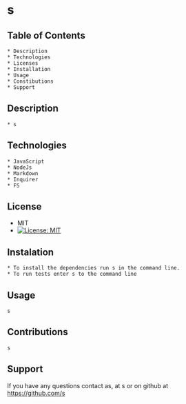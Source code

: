 # s
  ## Table of Contents
    * Description
    * Technologies
    * Licenses
    * Installation
    * Usage
    * Constibutions
    * Support
  
  
  ## Description 
    * s
  
  
  ## Technologies 
  
    * JavaScript
    * NodeJs
    * Markdown
    * Inquirer
    * FS
  
 
   
  ## License 
  * MIT
  * [![License: MIT](https://img.shields.io/badge/License-MIT-yellow.svg)](https://opensource.org/licenses/MIT)


  ## Instalation 
  
    * To install the dependencies run s in the command line.
    * To run tests enter s to the command line
  
  ## Usage
    s
  
  
  ## Contributions 
    s
  
  
  ## Support
  
  If you have any questions contact as, at s or on github at https://github.com/s
  
  
  

